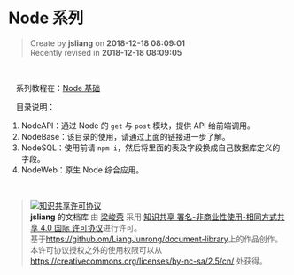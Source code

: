 Node 系列
===

> Create by **jsliang** on **2018-12-18 08:09:01**  
> Recently revised in **2018-12-18 08:09:05**

<br>

&emsp;系列教程在：[Node 基础](https://github.com/LiangJunrong/document-library/blob/master/other-library/Node/NodeBase.md)

&emsp;目录说明：

1. NodeAPI：通过 Node 的 `get` 与 `post` 模块，提供 API 给前端调用。
2. NodeBase：该目录的使用，请通过上面的链接进一步了解。
3. NodeSQL：使用前请 `npm i`，然后将里面的表及字段换成自己数据库定义的字段。
4. NodeWeb：原生 Node 综合应用。

<br>

> <a rel="license" href="http://creativecommons.org/licenses/by-nc-sa/4.0/"><img alt="知识共享许可协议" style="border-width:0" src="https://i.creativecommons.org/l/by-nc-sa/4.0/88x31.png" /></a><br /><a xmlns:dct="http://purl.org/dc/terms/" property="dct:title">**jsliang** 的文档库</a> 由 <a xmlns:cc="http://creativecommons.org/ns#" href="https://github.com/LiangJunrong/document-library" property="cc:attributionName" rel="cc:attributionURL">梁峻荣</a> 采用 <a rel="license" href="http://creativecommons.org/licenses/by-nc-sa/4.0/">知识共享 署名-非商业性使用-相同方式共享 4.0 国际 许可协议</a>进行许可。<br />基于<a xmlns:dct="http://purl.org/dc/terms/" href="https://github.com/LiangJunrong/document-library" rel="dct:source">https://github.om/LiangJunrong/document-library</a>上的作品创作。<br />本许可协议授权之外的使用权限可以从 <a xmlns:cc="http://creativecommons.org/ns#" href="https://creativecommons.org/licenses/by-nc-sa/2.5/cn/" rel="cc:morePermissions">https://creativecommons.org/licenses/by-nc-sa/2.5/cn/</a> 处获得。